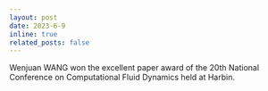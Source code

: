 ```yaml
---
layout: post
date: 2023-6-9
inline: true
related_posts: false
---
```

Wenjuan WANG won the excellent paper award of the 20th National Conference on Computational Fluid Dynamics held at Harbin.
